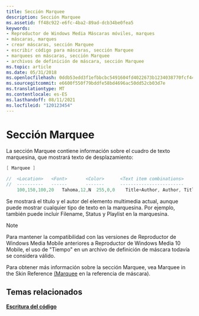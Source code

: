```yaml
---
title: Sección Marquee
description: Sección Marquee
ms.assetid: ff48c922-e6fc-4ba2-89ad-dcb34be0fea5
keywords:
- Reproductor de Windows Media Máscaras móviles, marques
- máscaras, marques
- crear máscaras, sección Marquee
- escribir código para máscaras, sección Marquee
- marquees en máscaras, sección Marquee
- archivos de definición de máscara, sección Marquee
ms.topic: article
ms.date: 05/31/2018
ms.openlocfilehash: 0ddb53edd3f1efbbcbc5491604fd4022673b1234038770fcf44cd29ef4f3aca2
ms.sourcegitcommit: e6600f550f79bddfe58bd4696ac50dd52cb03d7e
ms.translationtype: MT
ms.contentlocale: es-ES
ms.lasthandoff: 08/11/2021
ms.locfileid: "120123454"
---
```

# <a name="marquee-section"></a>Sección Marquee

La sección Marquee contiene información sobre el cuadro de texto marquesina, que mostrará texto de desplazamiento:


```C++
[ Marquee ]

//  <Location>   <Font>       <Color>      <Text item combinations>
//  ----------   ------       -------      ------------------------
    100,150,100,20   Tahoma,12,N  255,0,0    Title+Author, Author, Title

```



Se mostrará el título y el autor del elemento multimedia actual, aunque puede mostrar cualquier tipo de texto en la marquesina. Por ejemplo, también puede incluir Filename, Status y Playlist en la marquesina.

> [!Note]  
> Para mantener la compatibilidad con las versiones de Reproductor de Windows Media Mobile anteriores a Reproductor de Windows Media 10 Mobile, el uso de "Tiempo" en un archivo de definición de máscara todavía se considera válido.

 

Para obtener más información sobre la sección Marquee, vea Marquee in the Skin Reference [(Marquee](marquee.md) en la referencia de máscara).

## <a name="related-topics"></a>Temas relacionados

<dl> <dt>

[**Escritura del código**](writing-the-code.md)
</dt> </dl>

 

 




